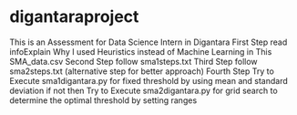 # digantaraproject
This is an Assessment for Data Science Intern in Digantara
First Step read infoExplain Why I used Heuristics instead of Machine Learning in This SMA_data.csv 
Second Step follow sma1steps.txt
Third Step follow sma2steps.txt (alternative step for better approach)
Fourth Step Try to Execute sma1digantara.py for fixed threshold by using mean and standard deviation
if not then 
Try to Execute sma2digantara.py for grid search to determine the optimal threshold by setting ranges
